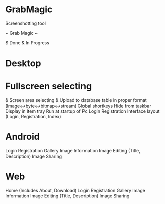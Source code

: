 # GrabMagic
Screenshotting tool

~ Grab Magic ~

$ Done
& In Progress

# Desktop
# Fullscreen selecting
& Screen area selecting 
& Upload to database table in proper format (Image<->byte<->bitmap<->stream)
Global shortkeys
Hide from taskbar
Display in Item tray
Run at startup of Pc
Login
Registration
Interface layout (Login, Registration, Index)

# Android 
Login
Registration
Gallery
Image Information
Image Editing (Title, Description)
Image Sharing

# Web
Home (Includes About, Download)
Login
Registration
Gallery
Image Information
Image Editing (Title, Description)
Image Sharing

